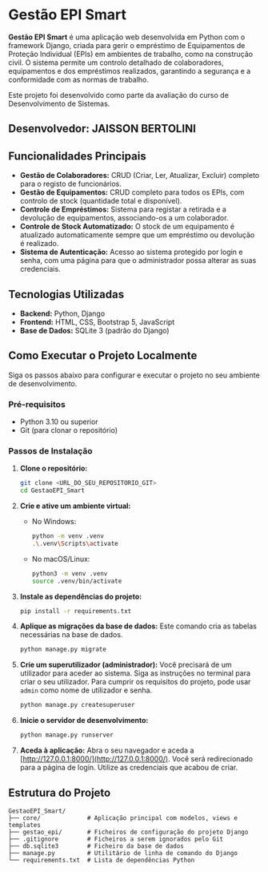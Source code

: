 # Gestão EPI Smart

**Gestão EPI Smart** é uma aplicação web desenvolvida em Python com o framework Django, criada para gerir o empréstimo de Equipamentos de Proteção Individual (EPIs) em ambientes de trabalho, como na construção civil. O sistema permite um controlo detalhado de colaboradores, equipamentos e dos empréstimos realizados, garantindo a segurança e a conformidade com as normas de trabalho.

Este projeto foi desenvolvido como parte da avaliação do curso de Desenvolvimento de Sistemas.

## Desenvolvedor: JAISSON BERTOLINI 

## Funcionalidades Principais

* **Gestão de Colaboradores:** CRUD (Criar, Ler, Atualizar, Excluir) completo para o registo de funcionários.
* **Gestão de Equipamentos:** CRUD completo para todos os EPIs, com controlo de stock (quantidade total e disponível).
* **Controle de Empréstimos:** Sistema para registar a retirada e a devolução de equipamentos, associando-os a um colaborador.
* **Controle de Stock Automatizado:** O stock de um equipamento é atualizado automaticamente sempre que um empréstimo ou devolução é realizado.
* **Sistema de Autenticação:** Acesso ao sistema protegido por login e senha, com uma página para que o administrador possa alterar as suas credenciais.

## Tecnologias Utilizadas

* **Backend:** Python, Django
* **Frontend:** HTML, CSS, Bootstrap 5, JavaScript
* **Base de Dados:** SQLite 3 (padrão do Django)

## Como Executar o Projeto Localmente

Siga os passos abaixo para configurar e executar o projeto no seu ambiente de desenvolvimento.

### Pré-requisitos

* Python 3.10 ou superior
* Git (para clonar o repositório)

### Passos de Instalação

1.  **Clone o repositório:**
    ```bash
    git clone <URL_DO_SEU_REPOSITORIO_GIT>
    cd GestaoEPI_Smart
    ```

2.  **Crie e ative um ambiente virtual:**
    * No Windows:
        ```bash
        python -m venv .venv
        .\.venv\Scripts\activate
        ```
    * No macOS/Linux:
        ```bash
        python3 -m venv .venv
        source .venv/bin/activate
        ```

3.  **Instale as dependências do projeto:**
    ```bash
    pip install -r requirements.txt
    ```

4.  **Aplique as migrações da base de dados:**
    Este comando cria as tabelas necessárias na base de dados.
    ```bash
    python manage.py migrate
    ```

5.  **Crie um superutilizador (administrador):**
    Você precisará de um utilizador para aceder ao sistema. Siga as instruções no terminal para criar o seu utilizador. Para cumprir os requisitos do projeto, pode usar `admin` como nome de utilizador e senha.
    ```bash
    python manage.py createsuperuser
    ```

6.  **Inicie o servidor de desenvolvimento:**
    ```bash
    python manage.py runserver
    ```

7.  **Aceda à aplicação:**
    Abra o seu navegador e aceda a [http://127.0.0.1:8000/](http://127.0.0.1:8000/). Você será redirecionado para a página de login. Utilize as credenciais que acabou de criar.

## Estrutura do Projeto

```
GestaoEPI_Smart/
├── core/             # Aplicação principal com modelos, views e templates
├── gestao_epi/       # Ficheiros de configuração do projeto Django
├── .gitignore        # Ficheiros a serem ignorados pelo Git
├── db.sqlite3        # Ficheiro da base de dados
├── manage.py         # Utilitário de linha de comando do Django
└── requirements.txt  # Lista de dependências Python
```
